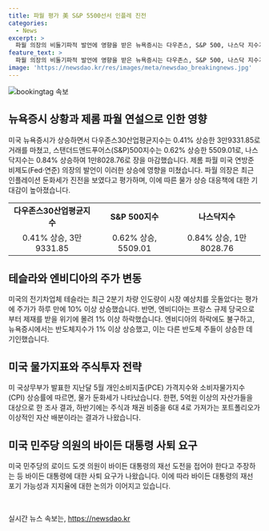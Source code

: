 ```yaml
---
title: 파월 평가 美 S&P 5500선서 인플레 진전
categories:
  - News
excerpt: >
  파월 의장의 비둘기파적 발언에 영향을 받은 뉴욕증시는 다우존스, S&P 500, 나스닥 지수가 각각 0.41%, 0.62%, 0.84% 상승하며 사상 최고치를 경신했다. 테슬라는 2분기 차량 인도량이 예상을 웃돌았고, 엔비디아는 프랑스 규제 당국에 제재를 받을 위기에 몰렸다. 주식과 채권 비중을 6대 4로 가져가는 포트폴리오가 가장 이상적으로 여겨지는 가운데, 민주당 의원 중 로이드 도겟 의원은 바이든 대통령의 재선을 요구하는 성명을 내놓았다.
feature_text: >
  파월 의장의 비둘기파적 발언에 영향을 받은 뉴욕증시는 다우존스, S&P 500, 나스닥 지수가 각각 0.41%, 0.62%, 0.84% 상승하며 사상 최고치를 경신했다. 테슬라는 2분기 차량 인도량이 예상을 웃돌았고, 엔비디아는 프랑스 규제 당국에 제재를 받을 위기에 몰렸다. 주식과 채권 비중을 6대 4로 가져가는 포트폴리오가 가장 이상적으로 여겨지는 가운데, 민주당 의원 중 로이드 도겟 의원은 바이든 대통령의 재선을 요구하는 성명을 내놓았다.
image: 'https://newsdao.kr/res/images/meta/newsdao_breakingnews.jpg'
---
```


<p><img src="https://newsdao.kr/res/images/meta/newsdao_breakingnews.jpg" alt="bookingtag 속보" /></p>

<h2 data-ke-size="size26">뉴욕증시 상황과 제롬 파월 연설으로 인한 영향</h2>

<p data-ke-size="size16">미국 뉴욕증시가 상승하면서 다우존스30산업평균지수는 0.41% 상승한 3만9331.85로 거래를 마쳤고, 스탠더드앤드푸어스(S&P)500지수는 0.62% 상승한 5509.01로, 나스닥지수는 0.84% 상승하여 1만8028.76로 장을 마감했습니다. 제롬 파월 미국 연방준비제도(Fed·연준) 의장의 발언이 이러한 상승에 영향을 미쳤습니다. 파월 의장은 최근 인플레이션 둔화세가 진전을 보였다고 평가하며, 이에 따른 물가 상승 대응책에 대한 기대감이 높아졌습니다.</p>

<table>
  <tr>
    <td style="text-align: center; height: 17px;"><b>다우존스30산업평균지수</b></td>
    <td style="text-align: center; height: 17px;"><b>S&P 500지수</b></td>
    <td style="text-align: center; height: 17px;"><b>나스닥지수</b></td>
  </tr>
  <tr>
    <td style="text-align: center; height: 17px;">0.41% 상승, 3만9331.85</td>
    <td style="text-align: center; height: 17px;">0.62% 상승, 5509.01</td>
    <td style="text-align: center; height: 17px;">0.84% 상승, 1만8028.76</td>
  </tr>
</table>

<h2 data-ke-size="size26">테슬라와 엔비디아의 주가 변동</h2>

<p data-ke-size="size16">미국의 전기차업체 테슬라는 최근 2분기 차량 인도량이 시장 예상치를 웃돌았다는 평가에 주가가 하루 만에 10% 이상 상승했습니다. 반면, 엔비디아는 프랑스 규제 당국으로부터 제재를 받을 위기에 몰려 1% 이상 하락했습니다. 엔비디아의 하락에도 불구하고, 뉴욕증시에서는 반도체지수가 1% 이상 상승했고, 이는 다른 반도체 주들이 상승한 데 기인했습니다.</p>

<h2 data-ke-size="size26">미국 물가지표와 주식투자 전략</h2>

<p data-ke-size="size16">미 국상무부가 발표한 지난달 5월 개인소비지출(PCE) 가격지수와 소비자물가지수(CPI) 상승률에 따르면, 물가 둔화세가 나타났습니다. 한편, 5억원 이상의 자산가들을 대상으로 한 조사 결과, 하반기에는 주식과 채권 비중을 6대 4로 가져가는 포트폴리오가 이상적인 자산 배분이라는 결과가 나왔습니다.</p>

<h2 data-ke-size="size26">미국 민주당 의원의 바이든 대통령 사퇴 요구</h2>

<p data-ke-size="size16">미국 민주당의 로이드 도겟 의원이 바이든 대통령의 재선 도전을 접어야 한다고 주장하는 등 바이든 대통령에 대한 사퇴 요구가 나왔습니다. 이에 따라 바이든 대통령의 재선 포기 가능성과 지지율에 대한 논의가 이어지고 있습니다.</p>

<p data-ke-size="size16">&nbsp;</p>
실시간 뉴스 속보는, <a href="https://newsdao.kr" rel="dofollow">https://newsdao.kr</a>


